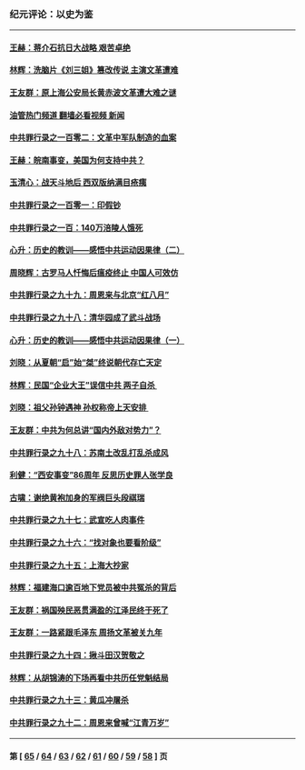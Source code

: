 ### 纪元评论：以史为鉴
---
#### [王赫：蒋介石抗日大战略 艰苦卓绝](../../pages/nsc1028/n13904249.md?01120330) 
#### [林辉：洗脑片《刘三姐》篡改传说 主演文革遭难](../../pages/nsc1028/n13899238.md?01120330) 
#### [王友群：原上海公安局长黄赤波文革遭大难之谜](../../pages/nsc1028/n13898139.md?01120330) 
#### [油管热门频道 翻墙必看视频 新闻](ok?01120330)
#### [中共罪行录之一百零二：文革中军队制造的血案](../../pages/nsc1028/n13897782.md?01120330) 
#### [王赫：皖南事变，美国为何支持中共？](../../pages/nsc1028/n13897035.md?01120330) 
#### [玉清心：战天斗地后 西双版纳满目疮痍](../../pages/nsc1028/n13895566.md?01120330) 
#### [中共罪行录之一百零一：印假钞](../../pages/nsc1028/n13896066.md?01120330) 
#### [中共罪行录之一百：140万涪陵人饿死](../../pages/nsc1028/n13892716.md?01120330) 
#### [心升：历史的教训——感悟中共运动因果律（二）](../../pages/nsc1028/n13892402.md?01120330) 
#### [周晓辉：古罗马人忏悔后瘟疫终止 中国人可效仿](../../pages/nsc1028/n13891767.md?01120330) 
#### [中共罪行录之九十九：周恩来与北京“红八月”](../../pages/nsc1028/n13892095.md?01120330) 
#### [中共罪行录之九十八：清华园成了武斗战场](../../pages/nsc1028/n13891003.md?01120330) 
#### [心升：历史的教训——感悟中共运动因果律（一）](../../pages/nsc1028/n13890731.md?01120330) 
#### [刘晓：从夏朝“启”始“桀”终说朝代存亡天定](../../pages/nsc1028/n13874028.md?01120330) 
#### [林辉：民国“企业大王”误信中共  两子自杀 ](../../pages/nsc1028/n13886313.md?01120330) 
#### [刘晓：祖父孙钟遇神 孙权称帝上天安排 ](../../pages/nsc1028/n13882761.md?01120330) 
#### [王友群：中共为何总讲“国内外敌对势力”？](../../pages/nsc1028/n13881858.md?01120330) 
#### [中共罪行录之九十八：苏南土改乱打乱杀成风](../../pages/nsc1028/n13881845.md?01120330) 
#### [利健：“西安事变”86周年 反思历史罪人张学良](../../pages/nsc1028/n13882019.md?01120330) 
#### [古啸：谢绝黄袍加身的军阀巨头段祺瑞](../../pages/nsc1028/n13881966.md?01120330) 
#### [中共罪行录之九十七：武宣吃人肉事件](../../pages/nsc1028/n13881566.md?01120330) 
#### [中共罪行录之九十六：“找对象也要看阶级”](../../pages/nsc1028/n13880181.md?01120330) 
#### [中共罪行录之九十五：上海大抄家](../../pages/nsc1028/n13879492.md?01120330) 
#### [林辉：福建海口逾百地下党员被中共冤杀的背后](../../pages/nsc1028/n13878946.md?01120330) 
#### [王友群：祸国殃民恶贯满盈的江泽民终于死了](../../pages/nsc1028/n13876096.md?01120330) 
#### [王友群：一路紧跟毛泽东 周扬文革被关九年](../../pages/nsc1028/n13873383.md?01120330) 
#### [中共罪行录之九十四：揪斗田汉贺敬之](../../pages/nsc1028/n13872944.md?01120330) 
#### [林辉：从胡锦涛的下场再看中共历任党魁结局](../../pages/nsc1028/n13872142.md?01120330) 
#### [中共罪行录之九十三：黄瓜冲屠杀](../../pages/nsc1028/n13872199.md?01120330) 
#### [中共罪行录之九十二：周恩来曾喊“江青万岁”](../../pages/nsc1028/n13869483.md?01120330) 

---
#### 第 [ [65](./65.md?01120330) / [64](./64.md?01120330) / [63](./63.md?01120330) / [62](./62.md?01120330) / [61](./61.md?01120330) / [60](./60.md?01120330) / [59](./59.md?01120330) / [58](./58.md?01120330) ] 页
